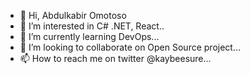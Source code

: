 - 👋 Hi, Abdulkabir Omotoso
- 👀 I’m interested in C# .NET, React..
- 🌱 I’m currently learning DevOps...
- 💞️ I’m looking to collaborate on Open Source project...
- 📫 How to reach me on twitter @kaybeesure...

<!---
port2gold/port2gold is a ✨ special ✨ repository because its `README.md` (this file) appears on your GitHub profile.
You can click the Preview link to take a look at your changes.
--->
